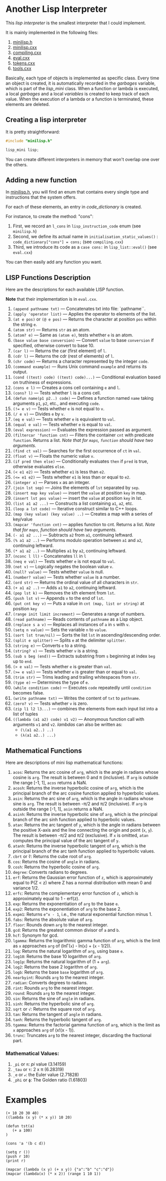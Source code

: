 # Another Lisp Interpreter

This _lisp interpreter_ is the smallest interpreter that I could implement.

It is mainly implemented in the following files:

1. [minilisp.h](https://github.com/naver/lispe/tree/master/editor/include/minilisp.h)
1. [minilisp.cxx](https://github.com/naver/lispe/tree/master/editor/src/minilisp.cxx)
1. [compiling.cxx](https://github.com/naver/lispe/tree/master/editor/src/compiling.cxx)
1. [eval.cxx](https://github.com/naver/lispe/tree/master/editor/src/eval.cxx)
1. [tokens.cxx](https://github.com/naver/lispe/tree/master/editor/src/tokens.cxx)
1. [tools.cxx](https://github.com/naver/lispe/tree/master/editor/src/tools.cxx)

Basically, each type of objects is implemented as specific class.
Every time an object is created, it is automatically recorded in the _garbages_ variable, which is part of the *lisp_mini* class.
When a function or lambda is executed, a local _garbages_ and a local _variables_ is created to keep track of each value.
When the execution of a lambda or a function is terminated, these elements are deleted.

## Creating a lisp interpreter

It is pretty straightforward:

```C++
#include "minilisp.h"

lisp_mini lisp;
```

You can create different interpreters in memory that won't overlap one over the others.

## Adding a new function

In [minilisp.h](https://github.com/naver/lispe/tree/master/editor/include/minilisp.h), you will find an enum that contains every single type and instructions that the system offers.

For each of these elements, an entry in *code_dictionary* is created.

For instance, to create the method: "cons":

1. First, we record an `l_cons` in `lisp_instruction_code` enum (see `minilisp.h`)
1. Second, we define its actual name in `initialisation_static_values()` : `code_dictionary["cons"] = cons;` (see `compiling.cxx`)
1. Third, we introduce its code as a `case cons:` in `lisp_list::eval()` (see `eval.cxx`)

You can then easily add any function you want.

## LISP Functions Description

Here are the descriptions for each available LISP function.

**Note** that their implementation is in `eval.cxx`.

1. `(append pathname txt)` — Concatenates txt into file: `pathname``.
1. `(apply 'operator list)` — Applies the operator to elements of the list.
1. `(at e pos)` or `(@ e pos)` — Returns the character at position `pos` within the string `e`.
1. `(atom str)` — Returns `str` as an atom.
1. `(atom? e)` — Same as `(atom e)`, tests whether `e` is an atom.
1. `(base value base conversion)` — Convert `value` to base `conversion` if specified, otherwise convert to base 10.
1. `(car l)` — Returns the car (first element) of  `l`.
1. `(cdr l)` — Returns the cdr (rest of elements) of  `l`.
1. `(chr code)` — Returns a character represented by the integer `code`.
1. `(command example)` — Runs Unix command `example` and returns its output.
1. `(cond ((test) code) ((test) code)...)` — Conditional evaluation based on truthiness of expressions.
1. `(cons e l)` — Creates a cons cell containing `e` and `l`.
1. `(cons? l)` — Tests whether `l` is a cons cell.
1. `(defun name(p1 p2..) code)` — Defines a function named `name` taking arguments `p1`, `p2`, etc., and executing `code`.
1. `(!= e v)` — Tests whether `e` is not equal to `v`.
1. `(/ e v)` — Divides `e` by `v`.
1. `(eq e val)` — Tests whether `e` is equivalent to `val`.
1. `(equal e val)` — Tests whether `e` is equal to `val`.
1. `(eval expression)` — Evaluates the expression passed as argument.
1. `(filtercar 'function cnt)` — Filters the container `cnt` with predicate `function`. Returns a list. *Note that for `maps`, `function` should have two arguments.*
1. `(find ct val)` — Searches for the first occurrence of `ct` in `val`.
1. `(float v)` — Floats the numeric value `v`.
1. `(if pred then else)` — Conditionally evaluates `then` if `pred` is true, otherwise evaluates `else`.
1. `(< e1 e2)` — Tests whether `e1` is less than `e2`.
1. `(<= e1 e2)` — Tests whether `e1` is less than or equal to `e2`.
1. `(integer x)` — Parses `x` as an integer.
1. `(join lst sep)` — Joins the elements of `lst` separated by `sep`.
1. `(insert map key value)` — insert the `value` at position `key` in map.
1. `(insert lst pos value)` — insert the `value` at position `key` in lst.
1. `(list a1 a2 ...)` — Constructs a list containing `a1`, `a2`, etc.
1. `(loop a lst code)` — Iterative construct similar to C++ loops.
1. `(map (key value) (key value) ..)` — Creates a map with a series of key/value
1. `(mapcar 'function cnt)` — applies function to cnt. Returns a list. *Note that for `maps`, function should have two arguments.*
1. `(- a1 a2 ...)` — Subtracts `a2` from `a1`, continuing leftward.
1. `(% a1 a2 ..)` — Performs modulo operation between `a1` and `a2`, continuing leftward.
1. `(* a1 a2 ..)` — Multiplies `a1` by `a2`, continuing leftward.
1. `(nconc l ll)` - Concatenates `ll` in `l`
1. `(neq e val)` — Tests whether `e` is not equal to `val`.
1. `(not v)` — Logically negates the boolean value `v`.
1. `(null? value)` — Tests whether `value` is null.
1. `(number? value)` — Tests whether `value` is a number.
1. `(ord str)` — Returns the ordinal value of all characters in `str`.
1. `(+ a1 a2 ..)` — Adds `a1` to `a2`, continuing leftward.
1. `(pop lst k)` — Removes the `k`th element from `lst`.
1. `(push lst v)` — Appends `v` to the end of `lst`.
1. `(put cnt key v)` — Puts a value in `cnt (map, list or string)` at position `key`
1. `(range init limit increment)` — Generates a range of numbers.
1. `(read pathname)` — Reads contents of `pathname` as a Lisp object.
1. `(replace s a v)` — Replaces all instances of `a` in `s` with `v`.
1. `(setq n value)` — Sets the variable `n` to `value`.
1. `(sort lst true/nil)` — Sorts the list `lst` in ascending/descending order.
1. `(split e splitter)` — Splits `e` at the delimiter `splitter`.
1. `(string e)` — Converts `e` to a string.
1. `(string? v)` — Tests whether `v` is a string.
1. `(sub s beg (end))` — Extracts substring from `s` beginning at index `beg` up to `end`.
1. `(> e val)` — Tests whether `e` is greater than `val`.
1. `(>= e val)` — Tests whether `e` is greater than or equal to `val`.
1. `(trim str)` — Trims leading and trailing whitespaces from `str`.
1. `(type e)` — Determines the type of `e`.
1. `(while condition code)` — Executes `code` repeatedly until `condition` becomes false.
1. `(write pathname txt)` — Writes the content of `txt` to `pathname`.
1. `(zero? v)` — Tests whether `v` is zero.
1. `(zip l1 l2 l3...)` — combines the elements from each input list into a list of tuples
1. `((lambda (a1 a2) code) v1 v2)` — Anonymous function call with arguments `v1` and `v2`. *lambdas* can also be written as:
    - `(\(a1 a2..) ..)`
    - `(λ(a1 a2..) ...)`


## Mathematical Functions

Here are descriptions of mini lisp mathematical functions:

1. `acos`: Returns the arc cosine of `arg`, which is the angle in radians whose cosine is `arg`. The result is between 0 and π (inclusive). If `arg` is outside the range [-1, 1], `acos` returns a NaN.
1. `acosh`: Returns the inverse hyperbolic cosine of `arg`, which is the principal branch of the arc cosine function applied to hyperbolic values.
1. `asin`: Returns the arc sine of `arg`, which is the angle in radians whose sine is `arg`. The result is between -π/2 and π/2 (inclusive). If `arg` is outside the range [-1, 1], `asin` returns a NaN.
1. `asinh`: Returns the inverse hyperbolic sine of `arg`, which is the principal branch of the arc sinh function applied to hyperbolic values.
1. `atan`: Returns the arc tangent of `y`, which is the angle in radians between the positive X-axis and the line connecting the origin and point (`x`, `y`). The result is between -π/2 and π/2 (exclusive). If `x` is omitted, `atan` computes the principal value of the arc tangent of `y`.
1. `atanh`: Returns the inverse hyperbolic tangent of `arg`, which is the principal branch of the arc tanh function applied to hyperbolic values.
1. `cbrt` or `∛`: Returns the cube root of `arg`.
1. `cos`: Returns the cosine of `angle` in radians.
1. `cosh`: Returns the hyperbolic cosine of `arg`.
1. `degree`: Converts radians to degrees.
1. `erf`: Returns the Gaussian error function of `z`, which is approximately equal to P(Z < z) where Z has a normal distribution with mean 0 and variance 1/2.
1. `erfc`: Returns the complementary error function of `z`, which is approximately equal to 1 - erf(z).
1. `exp`: Returns the exponentiation of `arg` to the base `e`.
1. `exp2`: Returns the exponentiation of `arg` to the base 2.
1. `expm1`: Returns `e^x - 1`, i.e., the natural exponential function minus 1.
1. `fabs`: Returns the absolute value of `arg`.
1. `floor`: Rounds down `arg` to the nearest integer.
1. `gcd`: Returns the greatest common divisor of `a` and `b`.
1. `hcf`: Synonym for gcd.
1. `lgamma`: Returns the logarithmic gamma function of `arg`, which is the limit as `x` approaches `arg` of (lnΓ(`x`) - ln(`x`) + (`x` - 1/2)).
1. `log`: Returns the natural logarithm of `arg`, using base `e`.
1. `log10`: Returns the base 10 logarithm of `arg`.
1. `log1p`: Returns the natural logarithm of (1 + `arg`).
1. `log2`: Returns the base 2 logarithm of `arg`.
1. `logb`: Returns the base `base` logarithm of `arg`.
1. `nearbyint`: Rounds `arg` to the nearest integer.
1. `radian`: Converts degrees to radians.
1. `rint`: Rounds `arg` to the nearest integer.
1. `round`: Rounds `arg` to the nearest integer.
1. `sin`: Returns the sine of `angle` in radians.
1. `sinh`: Returns the hyperbolic sine of `arg`.
1. `sqrt` or `√`: Returns the square root of `arg`.
1. `tan`: Returns the tangent of `angle` in radians.
1. `tanh`: Returns the hyperbolic tangent of `arg`.
1. `tgamma`: Returns the factorial gamma function of `arg`, which is the limit as `x` approaches `arg` of (x!(x - 1)).
1. `trunc`: Truncates `arg` to the nearest integer, discarding the fractional part.


### Mathematical Values:

1. `_pi` or `π`: _pi_ value (3.14159)
1. `_tau` or `τ`: 2 x π (6.28319)
1. `_e` or `ℯ`: the Euler value (2.71828)
1. `_phi` or `ϕ`: The Golden ratio (1.61803)

# Examples

```Lisp
(+ 10 20 30 40)
((lambda (x y) (* x y)) 10 20)

(defun tst(a)
   (+ a 100)
)

(cons 'a '(b c d))

(setq r ())
(push r 10)
(print r)

(mapcar (lambda (x y) (+ x y)) {"a":"b" "c":"d"})
(mapcar (lambda(x) (* x 2)) (range 1 10 1))
```

